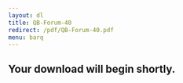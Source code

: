```yaml
---
layout: dl
title: QB-Forum-40
redirect: /pdf/QB-Forum-40.pdf
menu: barq
---
```

## Your download will begin shortly.
